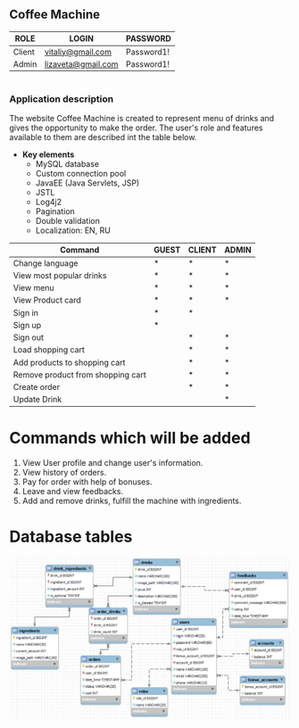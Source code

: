 ## Coffee Machine

ROLE | LOGIN | PASSWORD 
---------| --------------|----------------
Client| vitaliy@gmail.com | Password1!  |
Admin| lizaveta@gmail.com | Password1! |
#
### Application description
   The website Coffee Machine is created to represent menu of drinks and gives the opportunity to make the order.
   The user's role and features available to them are described int the table below.
    
   * **Key elements**
      - MySQL database
	  - Custom connection pool
      - JavaEE  (Java Servlets, JSP)
      - JSTL
      - Log4j2
      - Pagination
      - Double validation
      - Localization: EN, RU
      
Command | GUEST | CLIENT | ADMIN 
---------|-------|--------|------
Change language| * | * | * |
View most popular drinks| * | * | * |
View menu| * | * | * |
View Product card| * | * | * |
Sign in| * | * |
Sign up| * |   |
Sign out|   | * | * |
Load shopping cart|   | * | * |
Add products to shopping cart|  | * | * |
Remove product from shopping cart|  | * | * |
Create order|  | * | * |
Update Drink|  |   | * |<br/>	
# Commands which will be added
1. View User profile and change user's information.<br/>
2. View history of orders.<br/>
3. Pay for order with help of bonuses.
4. Leave and view feedbacks.
5. Add and remove drinks, fulfill the machine with ingredients.
# Database tables
![](https://github.com/LizavetaSinitsyna/JavaWebDevelopment-CoffeeMaker/blob/main/database/tables.JPG)


